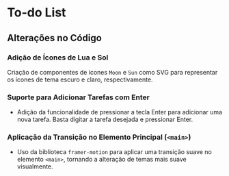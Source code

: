 # To-do List

## Alterações no Código

### Adição de Ícones de Lua e Sol

Criação de componentes de ícones `Moon` e `Sun` como SVG para representar os ícones de tema escuro e claro, respectivamente.

### Suporte para Adicionar Tarefas com Enter

- Adição da funcionalidade de pressionar a tecla Enter para adicionar uma nova tarefa. Basta digitar a tarefa desejada e pressionar Enter.

### Aplicação da Transição no Elemento Principal (`<main>`)

- Uso da biblioteca `framer-motion` para aplicar uma transição suave no elemento `<main>`, tornando a alteração de temas mais suave visualmente.
